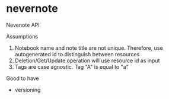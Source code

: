 # nevernote
Nevenote API


Assumptions 
1. Notebook name and note title are not unique. Therefore, use autogenerated id to distinguish between resources
2. Deletion/Get/Update operation will use resource id as input
3. Tags are case agnostic. Tag "A" is equal to "a"






Good to have
- versioning
